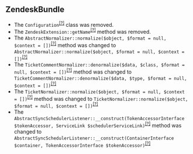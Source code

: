 ZendeskBundle
-------------
* The `Configuration`<sup>[[?]](https://github.com/oroinc/OroCRMZendeskBundle/tree/5.0.0-beta.1/DependencyInjection/Configuration.php#L8 "Oro\Bundle\ZendeskBundle\DependencyInjection\Configuration")</sup> class was removed.
* The `ZendeskExtension::getName`<sup>[[?]](https://github.com/oroinc/OroCRMZendeskBundle/tree/5.0.0-beta.1/Twig/ZendeskExtension.php#L70 "Oro\Bundle\ZendeskBundle\Twig\ZendeskExtension::getName")</sup> method was removed.
* The `AbstractNormalizer::normalize($object, $format = null, $context = [])`<sup>[[?]](https://github.com/oroinc/OroCRMZendeskBundle/tree/5.0.0-beta.1/ImportExport/Serializer/Normalizer/AbstractNormalizer.php#L66 "Oro\Bundle\ZendeskBundle\ImportExport\Serializer\Normalizer\AbstractNormalizer")</sup> method was changed to `AbstractNormalizer::normalize($object, $format = null, $context = [])`<sup>[[?]](https://github.com/oroinc/OroCRMZendeskBundle/tree/5.0.0-beta.2/ImportExport/Serializer/Normalizer/AbstractNormalizer.php#L72 "Oro\Bundle\ZendeskBundle\ImportExport\Serializer\Normalizer\AbstractNormalizer")</sup>
* The `TicketCommentNormalizer::denormalize($data, $class, $format = null, $context = [])`<sup>[[?]](https://github.com/oroinc/OroCRMZendeskBundle/tree/5.0.0-beta.1/ImportExport/Serializer/Normalizer/TicketCommentNormalizer.php#L45 "Oro\Bundle\ZendeskBundle\ImportExport\Serializer\Normalizer\TicketCommentNormalizer")</sup> method was changed to `TicketCommentNormalizer::denormalize($data, $type, $format = null, $context = [])`<sup>[[?]](https://github.com/oroinc/OroCRMZendeskBundle/tree/5.0.0-beta.2/ImportExport/Serializer/Normalizer/TicketCommentNormalizer.php#L52 "Oro\Bundle\ZendeskBundle\ImportExport\Serializer\Normalizer\TicketCommentNormalizer")</sup>
* The `TicketNormalizer::normalize($object, $format = null, $context = [])`<sup>[[?]](https://github.com/oroinc/OroCRMZendeskBundle/tree/5.0.0-beta.1/ImportExport/Serializer/Normalizer/TicketNormalizer.php#L90 "Oro\Bundle\ZendeskBundle\ImportExport\Serializer\Normalizer\TicketNormalizer")</sup> method was changed to `TicketNormalizer::normalize($object, $format = null, $context = [])`<sup>[[?]](https://github.com/oroinc/OroCRMZendeskBundle/tree/5.0.0-beta.2/ImportExport/Serializer/Normalizer/TicketNormalizer.php#L99 "Oro\Bundle\ZendeskBundle\ImportExport\Serializer\Normalizer\TicketNormalizer")</sup>
* The `AbstractSyncSchedulerListener::__construct(TokenAccessorInterface $tokenAccessor, ServiceLink $schedulerServiceLink)`<sup>[[?]](https://github.com/oroinc/OroCRMZendeskBundle/tree/5.0.0-beta.1/EventListener/Doctrine/AbstractSyncSchedulerListener.php#L29 "Oro\Bundle\ZendeskBundle\EventListener\Doctrine\AbstractSyncSchedulerListener")</sup> method was changed to `AbstractSyncSchedulerListener::__construct(ContainerInterface $container, TokenAccessorInterface $tokenAccessor)`<sup>[[?]](https://github.com/oroinc/OroCRMZendeskBundle/tree/5.0.0-beta.2/EventListener/Doctrine/AbstractSyncSchedulerListener.php#L30 "Oro\Bundle\ZendeskBundle\EventListener\Doctrine\AbstractSyncSchedulerListener")</sup>

